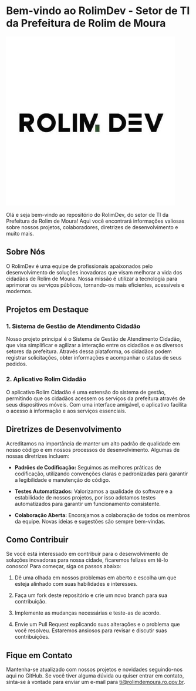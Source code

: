 [logo]: /assets/logo.jpg

# Bem-vindo ao RolimDev - Setor de TI da Prefeitura de Rolim de Moura

![Logo da RolimDev][logo]

Olá e seja bem-vindo ao repositório do RolimDev, do setor de TI da Prefeitura de Rolim de Moura! Aqui você encontrará informações valiosas sobre nossos projetos, colaboradores, diretrizes de desenvolvimento e muito mais.

## Sobre Nós

O RolimDev é uma equipe de profissionais apaixonados pelo desenvolvimento de soluções inovadoras que visam melhorar a vida dos cidadãos de Rolim de Moura. Nossa missão é utilizar a tecnologia para aprimorar os serviços públicos, tornando-os mais eficientes, acessíveis e modernos.

## Projetos em Destaque

### 1. Sistema de Gestão de Atendimento Cidadão

Nosso projeto principal é o Sistema de Gestão de Atendimento Cidadão, que visa simplificar e agilizar a interação entre os cidadãos e os diversos setores da prefeitura. Através dessa plataforma, os cidadãos podem registrar solicitações, obter informações e acompanhar o status de seus pedidos.

### 2. Aplicativo Rolim Cidadão

O aplicativo Rolim Cidadão é uma extensão do sistema de gestão, permitindo que os cidadãos acessem os serviços da prefeitura através de seus dispositivos móveis. Com uma interface amigável, o aplicativo facilita o acesso à informação e aos serviços essenciais.

## Diretrizes de Desenvolvimento

Acreditamos na importância de manter um alto padrão de qualidade em nosso código e em nossos processos de desenvolvimento. Algumas de nossas diretrizes incluem:

- **Padrões de Codificação:** Seguimos as melhores práticas de codificação, utilizando convenções claras e padronizadas para garantir a legibilidade e manutenção do código.

- **Testes Automatizados:** Valorizamos a qualidade do software e a estabilidade de nossos projetos, por isso adotamos testes automatizados para garantir um funcionamento consistente.

- **Colaboração Aberta:** Encorajamos a colaboração de todos os membros da equipe. Novas ideias e sugestões são sempre bem-vindas.

## Como Contribuir

Se você está interessado em contribuir para o desenvolvimento de soluções inovadoras para nossa cidade, ficaremos felizes em tê-lo conosco! Para começar, siga os passos abaixo:

1. Dê uma olhada em nossos problemas em aberto e escolha um que esteja alinhado com suas habilidades e interesses.

2. Faça um fork deste repositório e crie um novo branch para sua contribuição.

3. Implemente as mudanças necessárias e teste-as de acordo.

4. Envie um Pull Request explicando suas alterações e o problema que você resolveu. Estaremos ansiosos para revisar e discutir suas contribuições.

## Fique em Contato

Mantenha-se atualizado com nossos projetos e novidades seguindo-nos aqui no GitHub. Se você tiver alguma dúvida ou quiser entrar em contato, sinta-se à vontade para enviar um e-mail para ti@rolimdemoura.ro.gov.br.
